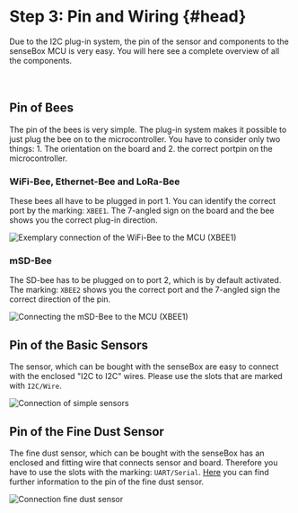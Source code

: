 # Step 3: Pin and Wiring {#head}

<div class="description">Due to the I2C plug-in system, the pin of the sensor and components to the senseBox MCU is very easy. You will here see a complete overview of all the components.</div>

<div class="line">
    <br>
    <br>
</div>

## Pin of Bees

The pin of the bees is very simple. The plug-in system makes it possible to just plug the bee on to the microcontroller. You have to consider only two things: 1. The orientation on the board and 2. the correct portpin on the microcontroller.

### WiFi-Bee, Ethernet-Bee and LoRa-Bee
These bees all have to be plugged in port 1. You can identify the correct port by the marking: ``XBEE1``. The 7-angled sign on the board and the bee shows you the correct plug-in direction.

![Exemplary connection of the WiFi-Bee to the MCU (XBEE1)](../../../pictures/plug-in-components/wifi-anschluss.png)

### mSD-Bee
The SD-bee has to be plugged on to port 2, which is by default activated. The marking: ``XBEE2`` shows you the correct port and the 7-angled sign the correct direction of the pin.

![Connecting the mSD-Bee to the MCU (XBEE1)](../../../pictures/plug-in-components/sd-anschluss.png)

## Pin of the Basic Sensors
The sensor, which can be bought with the senseBox are easy to connect with the enclosed "I2C to I2C" wires. Please use the slots that are marked with ``I2C/Wire``.

![Connection of simple sensors](../../../pictures/plug-in-components/sensor-anschluss.jpg?raw=true)

## Pin of the Fine Dust Sensor
The fine dust sensor, which can be bought with the senseBox has an enclosed and fitting wire that connects sensor and board. Therefore you have to use the slots with the marking: ``UART/Serial``. [Here](../komponenten/sensoren/feinstaub.md) you can find further information to the pin of the fine dust sensor.

![Connection fine dust sensor](../../../pictures/plug-in-components/feinstaub-anschluss.jpg)
